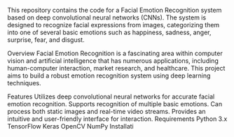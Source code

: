 This repository contains the code for a Facial Emotion Recognition system based on deep convolutional neural networks (CNNs). The system is designed to recognize facial expressions from images, categorizing them into one of several basic emotions such as happiness, sadness, anger, surprise, fear, and disgust.

Overview
Facial Emotion Recognition is a fascinating area within computer vision and artificial intelligence that has numerous applications, including human-computer interaction, market research, and healthcare. This project aims to build a robust emotion recognition system using deep learning techniques.

Features
Utilizes deep convolutional neural networks for accurate facial emotion recognition.
Supports recognition of multiple basic emotions.
Can process both static images and real-time video streams.
Provides an intuitive and user-friendly interface for interaction.
Requirements
Python 3.x
TensorFlow
Keras
OpenCV
NumPy
Installati

